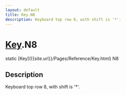 ```yaml
---
layout: default
title: Key.N8
description: Keyboard top row 8, with shift is '*'.
---
```

# [Key]({{site.url}}/Pages/Reference/Key.html).N8

<div class='signature' markdown='1'>
static [Key]({{site.url}}/Pages/Reference/Key.html) N8
</div>

## Description
Keyboard top row 8, with shift is '*'.

